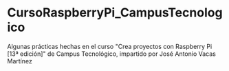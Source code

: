 # CursoRaspberryPi_CampusTecnologico
Algunas prácticas hechas en el curso "Crea proyectos con Raspberry Pi [13ª edición]" de Campus Tecnológico, impartido por José Antonio Vacas Martínez
